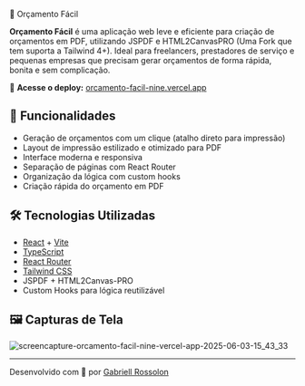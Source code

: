 
 🧾 Orçamento Fácil

**Orçamento Fácil** é uma aplicação web leve e eficiente para criação de orçamentos em PDF, utilizando JSPDF e HTML2CanvasPRO (Uma Fork que tem suporta a Tailwind 4+). Ideal para freelancers, prestadores de serviço e pequenas empresas que precisam gerar orçamentos de forma rápida, bonita e sem complicação.

🔗 **Acesse o deploy:** [orcamento-facil-nine.vercel.app](https://orcamento-facil-nine.vercel.app)

## 🚀 Funcionalidades

- Geração de orçamentos com um clique (atalho direto para impressão)
- Layout de impressão estilizado e otimizado para PDF
- Interface moderna e responsiva
- Separação de páginas com React Router
- Organização da lógica com custom hooks
- Criação rápida do orçamento em PDF

## 🛠️ Tecnologias Utilizadas

- [React](https://reactjs.org/) + [Vite](https://vitejs.dev/)
- [TypeScript](https://www.typescriptlang.org/)
- [React Router](https://reactrouter.com/)
- [Tailwind CSS](https://tailwindcss.com/)
- JSPDF + HTML2Canvas-PRO
- Custom Hooks para lógica reutilizável

## 🖼️ Capturas de Tela

![screencapture-orcamento-facil-nine-vercel-app-2025-06-03-15_43_33](https://github.com/user-attachments/assets/b4dc9b57-d1ea-4107-ab42-e28f2ca789ec)


---

Desenvolvido com 💙 por [Gabriell Rossolon](https://github.com/gabriellrossolon)
